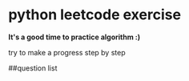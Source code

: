 # python leetcode exercise

**It's a good time to practice algorithm :)**

try to make a progress step by step

##question list
